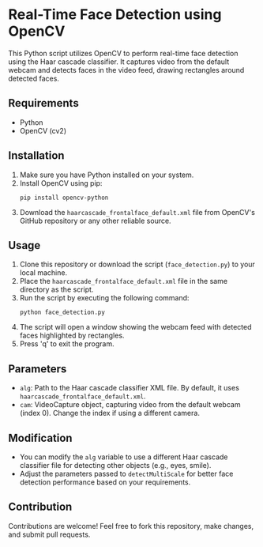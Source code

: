 # Real-Time Face Detection using OpenCV

This Python script utilizes OpenCV to perform real-time face detection using the Haar cascade classifier. It captures video from the default webcam and detects faces in the video feed, drawing rectangles around detected faces.

## Requirements
- Python
- OpenCV (cv2)

## Installation
1. Make sure you have Python installed on your system.
2. Install OpenCV using pip:
   ```
   pip install opencv-python
   ```
3. Download the `haarcascade_frontalface_default.xml` file from OpenCV's GitHub repository or any other reliable source.

## Usage
1. Clone this repository or download the script (`face_detection.py`) to your local machine.
2. Place the `haarcascade_frontalface_default.xml` file in the same directory as the script.
3. Run the script by executing the following command:
   ```
   python face_detection.py
   ```
4. The script will open a window showing the webcam feed with detected faces highlighted by rectangles.
5. Press 'q' to exit the program.

## Parameters
- `alg`: Path to the Haar cascade classifier XML file. By default, it uses `haarcascade_frontalface_default.xml`.
- `cam`: VideoCapture object, capturing video from the default webcam (index 0). Change the index if using a different camera.

## Modification
- You can modify the `alg` variable to use a different Haar cascade classifier file for detecting other objects (e.g., eyes, smile).
- Adjust the parameters passed to `detectMultiScale` for better face detection performance based on your requirements.

## Contribution
Contributions are welcome! Feel free to fork this repository, make changes, and submit pull requests.
